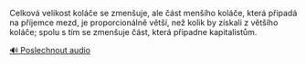 
Celková velikost koláče se zmenšuje, ale část menšího koláče, která připadá na příjemce mezd, je proporcionálně větší, než kolik by získali z většího koláče; spolu s tím se zmenšuje část, která připadne kapitalistům.

[🔊 Poslechnout audio](/data/7-paragraphs/audio/chapter_147/para_013-Celkov-velikost-kole-se-zmenuje-ale-st-men.mp3)
